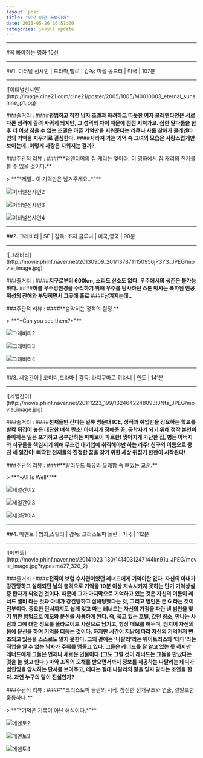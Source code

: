 ```yaml
---
layout: post
title: "어맛 이건 꼭봐야해"
date: 2015-05-26 16:51:00
categories: jekyll update
---
```

<p>
<hr>
</hr>
</p>
#꼭 봐야하는 영화 10선

<p>
<hr>
</hr>
</p>
##1. 이터널 선샤인 | 드라마,멜로 | 감독: 미셸 공드리 | 미국 | 107분
<p>
<hr>
</hr>
</p>
![이터널선샤인](http://image.cine21.com/cine21/poster/2005/1005/M0010003_eternal_sunshine_p1.jpg)

###줄거리 :
####**평범하고 착한 남자 조엘과 화려하고 따듯한 여자 클레멘타인은 서로 다른 성격에 끌려 사귀게 되지만, 그 성격의 차이 때문에 점점 지쳐가고. 심한 말다툼을 한 후 더 이상 참을 수 없는 조엘은 아픈 기억만을 지워준다는 라쿠나 사를 찾아가 클레멘타인의 기억을 지우기로 결심한다.**
####**사라져 가는 기억 속 그녀의 모습은 사랑스럽게만 보이는데..이렇게 사랑은 지워지는 걸까?.**
<p>
</p>
###주관적 리뷰 :
####**덤앤더머의 짐 캐리는 잊어라. 이 영화에서 짐 캐리의 진가를 볼 수 있을 것이다.**
<p>
</p>
> **"*제발.. 이 기억만은 남겨주세요..*"**

![이터널선샤인2](http://movie.phinf.naver.net/20111222_2/1324523401736HiDNU_JPEG/movie_image.jpg?type=m665_443_2)

![이터널선샤인3](http://pds7.egloos.com/pds/200710/11/06/e0070106_470d099e4465b.jpg)

![이터널선샤인4](http://movie.phinf.naver.net/20111222_14/1324523398978eoy7a_JPEG/movie_image.jpg?type=m665_443_2)

<p>
<hr>
</hr>
</p>
##2. 그래비티 | SF | 감독: 조지 클루니 | 미국,영국 | 90분
<p>
<hr>
</hr>
</p>
![그래비티](http://movie.phinf.naver.net/20130909_201/1378711150956jP3Y3_JPEG/movie_image.jpg)

###줄거리 :
####**지구로부터 600km, 소리도 산소도 없다. 우주에서의 생존은 불가능하다.**
####**허블 우주망원경을 수리하기 위해 우주를 탐사하던 스톤 박사는 폭파된 인공위성의 잔해와 부딪히면서 그곳에 홀로**
####**남겨지는데..**
<p>
</p>
###주관적 리뷰 :
####**숨막히는 정적의 절정.**
<p>
</p>
> **"*Can you see them?*"**

![그래비티2](http://movie.phinf.naver.net/20130912_136/1378953471423Vmjjh_JPEG/movie_image.jpg?type=m665_443_2)

![그래비티3](http://movie.phinf.naver.net/20131023_92/1382520111380A80Xl_JPEG/movie_image.jpg?type=m665_443_2)

![그래비티4](http://movie.phinf.naver.net/20131023_194/1382520666100iaQuC_JPEG/movie_image.jpg?type=m665_443_2)

<p>
<hr>
</hr>
</p>
##3. 세얼간이 | 코미디,드라마 | 감독: 라지쿠마르 히라니 | 인도 | 141분
<p>
<hr>
</hr>
</p>
![세얼간이](http://movie.phinf.naver.net/20111223_199/1324642248093tJNts_JPEG/movie_image.jpg)

###줄거리 :
####**천재들만 간다는 일류 명문대 ICE, 성적과 취업만을 강요하는 학교를 발칵 뒤집어 놓은 대단한 녀석 란초! 아버지가 정해준 꿈, 공학자가 되기 위해 정작 본인이 좋아하는 일은 포기하고 공부만하는 파파보이 파르한! 찢어지게 가난한 집, 병든 아버지와 식구들을 책임지기 위해 무조건 대기업에 취직해야만 하는 라주! 친구의 이름으로 뭉친 세 얼간이! 삐딱한 천재들의 진정한 꿈을 찾기 위한 세상 뒤집기 한판이 시작된다!**
<p>
</p>
###주관적 리뷰 :
####**발리우드 특유의 유쾌함 속 뼈있는 교훈.**
<p>
</p>
> **"*All Is Well*"**

![세얼간이2](http://movie.phinf.naver.net/20111223_180/1324642251705GUqXT_JPEG/movie_image.jpg?type=m427_320_2)

![세얼간이3](http://movie.phinf.naver.net/20111223_160/1324642254757lpzDd_JPEG/movie_image.jpg?type=m427_320_2)

![세얼간이4](http://movie.phinf.naver.net/20111223_256/1324642256238nU8MP_JPEG/movie_image.jpg?type=m427_320_2)

<p>
<hr>
</hr>
</p>
##4. 메멘토 | 범죄,스릴러 | 감독: 크리스토퍼 놀란 | 미국 | 112분
<p>
<hr>
</hr>
</p>
![메멘토](http://movie.phinf.naver.net/20141023_130/1414031247144kn91u_JPEG/movie_image.jpg?type=m427_320_2)

###줄거리 :
####**전직이 보험 수사관이었던 레너드에게 기억이란 없다. 자신의 아내가 강간당하고 살해되던 날의 충격으로 기억을 10분 이상 지속시키지 못하는 단기 기억상실증 환자가 되었던 것이다. 때문에 그가 마지막으로 기억하고 있는 것은 자신의 이름이 레너드 셸비 라는 것과 아내가 강간당하고 살해당했다는 것, 그리고 범인은 존 G 라는 것이 전부이다. 중요한 단서까지도 쉽게 잊고 마는 레너드는 자신의 가정을 파탄 낸 범인을 찾기 위한 방법으로 메모와 문신을 사용하게 된다. 즉, 묵고 있는 호텔, 갔던 장소, 만나는 사람과 그에 대한 정보를 폴라로이드 사진으로 남기고, 항상 메모를 해두며, 심지어 자신의 몸에 문신을 하며 기억을 더듬는 것이다. 하지만 시간이 지남에 따라 자신의 기억마저 변조되고 있음을 스스로도 알지 못한다. 그의 곁에는 ‘나탈리’라는 웨이트리스와 ‘테디’라는 직업을 알 수 없는 남자가 주위를 맴돌고 있다. 그들은 레너드를 잘 알고 있는 듯 하지만 레너드에게 그들은 언제나 새로운 인물이다.(그도 그럴 것이 레너드는 그들을 만났다는 것을 늘 잊고 만다.) 마약 조직의 오해를 받으면서까지 정보를 제공하는 나탈리는 테디가 범인임을 암시하는 단서를 보여주고, 테디는 절대 나탈리의 말을 믿지 말라는 조언을 한다. 과연 누구의 말이 진실인가?**
<p>
</p>
###주관적 리뷰 :
####**크리스토퍼 놀란의 시작. 참신한 전개구조와 연출, 결말또한 훌륭하다.**
<p>
</p>
> **"*기억은 기록이 아닌 해석이다.*"**

![메멘토2](http://movie.phinf.naver.net/20111221_96/1324475881769SWFIl_JPEG/movie_image.jpg?type=m427_320_2)

![메멘토3](http://movie.phinf.naver.net/20111221_56/1324475889953d0flL_JPEG/movie_image.jpg?type=m427_320_2)

![메멘토4](http://movie.phinf.naver.net/20111223_85/13246204879163EBUc_JPEG/movie_image.jpg?type=m427_320_2)
